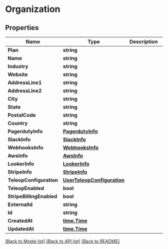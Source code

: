 # Organization

## Properties

Name | Type | Description | Notes
------------ | ------------- | ------------- | -------------
**Plan** | **string** |  | 
**Name** | **string** |  | 
**Industry** | **string** |  | 
**Website** | **string** |  | 
**AddressLine1** | **string** |  | 
**AddressLine2** | **string** |  | 
**City** | **string** |  | 
**State** | **string** |  | 
**PostalCode** | **string** |  | 
**Country** | **string** |  | 
**PagerdutyInfo** | [**PagerdutyInfo**](PagerdutyInfo.md) |  | [optional] 
**SlackInfo** | [**SlackInfo**](SlackInfo.md) |  | [optional] 
**WebhooksInfo** | [**WebhooksInfo**](WebhooksInfo.md) |  | [optional] 
**AwsInfo** | [**AwsInfo**](AwsInfo.md) |  | [optional] 
**LookerInfo** | [**LookerInfo**](LookerInfo.md) |  | [optional] 
**StripeInfo** | [**StripeInfo**](StripeInfo.md) |  | [optional] 
**TeleopConfiguration** | [**UserTeleopConfiguration**](UserTeleopConfiguration.md) |  | [optional] 
**TeleopEnabled** | **bool** |  | [optional] 
**StripeBillingEnabled** | **bool** |  | [optional] 
**ExternalId** | **string** |  | [optional] 
**Id** | **string** |  | [optional] 
**CreatedAt** | [**time.Time**](time.Time.md) |  | [optional] 
**UpdatedAt** | [**time.Time**](time.Time.md) |  | [optional] 

[[Back to Model list]](../README.md#documentation-for-models) [[Back to API list]](../README.md#documentation-for-api-endpoints) [[Back to README]](../README.md)


